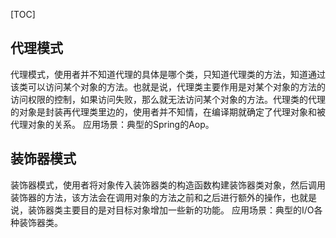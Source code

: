 [TOC]
## 代理模式
代理模式，使用者并不知道代理的具体是哪个类，只知道代理类的方法，知道通过该类可以访问某个对象的方法。也就是说，代理类主要作用是对某个对象的方法的访问权限的控制，如果访问失败，那么就无法访问某个对象的方法。代理类的代理的对象是封装再代理类里边的，使用者并不知情，在编译期就确定了代理对象和被代理对象的关系。
应用场景：典型的Spring的Aop。

## 装饰器模式
装饰器模式，使用者将对象传入装饰器类的构造函数构建装饰器类对象，然后调用装饰器的方法，该方法会在调用对象的方法之前和之后进行额外的操作，也就是说，装饰器类主要目的是对目标对象增加一些新的功能。
应用场景：典型的I/O各种装饰器类。